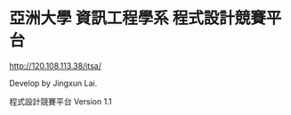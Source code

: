 # 亞洲大學 資訊工程學系 程式設計競賽平台
http://120.108.113.38/itsa/

Develop by Jingxun Lai. 

程式設計競賽平台 Version 1.1


